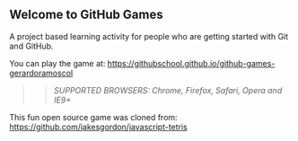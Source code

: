 ## Welcome to GitHub Games

A project based learning activity for people who are getting started with Git and GitHub.

You can play the game at: https://githubschool.github.io/github-games-gerardoramoscol

>> _*SUPPORTED BROWSERS*: Chrome, Firefox, Safari, Opera and IE9+_

This fun open source game was cloned from: https://github.com/jakesgordon/javascript-tetris
